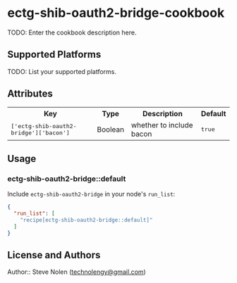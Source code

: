 # ectg-shib-oauth2-bridge-cookbook

TODO: Enter the cookbook description here.

## Supported Platforms

TODO: List your supported platforms.

## Attributes

<table>
  <tr>
    <th>Key</th>
    <th>Type</th>
    <th>Description</th>
    <th>Default</th>
  </tr>
  <tr>
    <td><tt>['ectg-shib-oauth2-bridge']['bacon']</tt></td>
    <td>Boolean</td>
    <td>whether to include bacon</td>
    <td><tt>true</tt></td>
  </tr>
</table>

## Usage

### ectg-shib-oauth2-bridge::default

Include `ectg-shib-oauth2-bridge` in your node's `run_list`:

```json
{
  "run_list": [
    "recipe[ectg-shib-oauth2-bridge::default]"
  ]
}
```

## License and Authors

Author:: Steve Nolen (<technolengy@gmail.com>)
